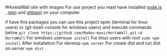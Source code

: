 #HowtaWall
site with images
For use porject you mast have installed [node.js](https://nodejs.org) , [npm](https://www.npmjs.com/) and [gitbash](https://git-scm.com/downloads) on your computer

if have this packages you can use this project
open (terminal for linux users) or (git-bash console for windows users) and execute commands below
 `git clone https://github.com/Maden-maxi/HortaWall.git`
 `cd HortaWall`
 For windows users`npm install`
 For linux users with root `sudo npm install`
 After installation 
 For develop `npm server`
 For create dist and run dist on server `npm dist`